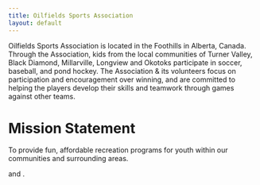 ```yaml
---
title: Oilfields Sports Association
layout: default
---
```


Oilfields Sports Association is located in the Foothills in Alberta, Canada. Through the Association, kids from the local communities of Turner Valley, Black Diamond, Millarville, Longview and Okotoks participate in soccer, baseball, and pond hockey. The Association & its volunteers focus on participation and encouragement over winning, and are committed to helping the players develop their skills and teamwork through games against other teams.

# Mission Statement

To provide fun, affordable recreation programs for youth within our communities and surrounding areas.


<script>document.write(new Date().getFullYear()-13);</script>

and <script>document.write(new Date().getFullYear()-12);</script>.
<p><script>document.write( new Date().getFullYear() );</script>
    <script type="text/javascript">document.write( new Date().getFullYear() );</script></p>

